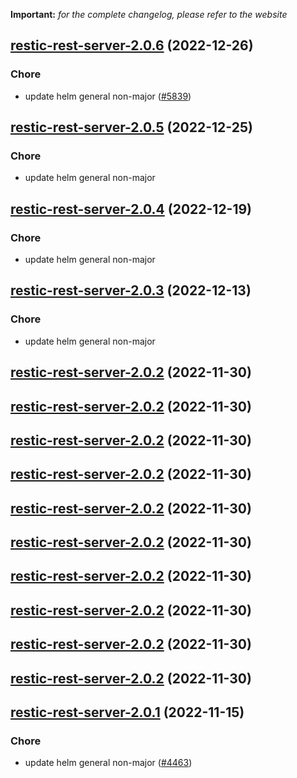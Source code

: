 **Important:**
*for the complete changelog, please refer to the website*




## [restic-rest-server-2.0.6](https://github.com/truecharts/charts/compare/restic-rest-server-2.0.5...restic-rest-server-2.0.6) (2022-12-26)

### Chore

- update helm general non-major ([#5839](https://github.com/truecharts/charts/issues/5839))
  
  


## [restic-rest-server-2.0.5](https://github.com/truecharts/charts/compare/restic-rest-server-2.0.4...restic-rest-server-2.0.5) (2022-12-25)

### Chore

- update helm general non-major
  
  


## [restic-rest-server-2.0.4](https://github.com/truecharts/charts/compare/restic-rest-server-2.0.3...restic-rest-server-2.0.4) (2022-12-19)

### Chore

- update helm general non-major
  
  


## [restic-rest-server-2.0.3](https://github.com/truecharts/charts/compare/restic-rest-server-2.0.2...restic-rest-server-2.0.3) (2022-12-13)

### Chore

- update helm general non-major
  
  


## [restic-rest-server-2.0.2](https://github.com/truecharts/charts/compare/restic-rest-server-2.0.1...restic-rest-server-2.0.2) (2022-11-30)




## [restic-rest-server-2.0.2](https://github.com/truecharts/charts/compare/restic-rest-server-2.0.1...restic-rest-server-2.0.2) (2022-11-30)




## [restic-rest-server-2.0.2](https://github.com/truecharts/charts/compare/restic-rest-server-2.0.1...restic-rest-server-2.0.2) (2022-11-30)




## [restic-rest-server-2.0.2](https://github.com/truecharts/charts/compare/restic-rest-server-2.0.1...restic-rest-server-2.0.2) (2022-11-30)




## [restic-rest-server-2.0.2](https://github.com/truecharts/charts/compare/restic-rest-server-2.0.1...restic-rest-server-2.0.2) (2022-11-30)




## [restic-rest-server-2.0.2](https://github.com/truecharts/charts/compare/restic-rest-server-2.0.1...restic-rest-server-2.0.2) (2022-11-30)




## [restic-rest-server-2.0.2](https://github.com/truecharts/charts/compare/restic-rest-server-2.0.1...restic-rest-server-2.0.2) (2022-11-30)




## [restic-rest-server-2.0.2](https://github.com/truecharts/charts/compare/restic-rest-server-2.0.1...restic-rest-server-2.0.2) (2022-11-30)




## [restic-rest-server-2.0.2](https://github.com/truecharts/charts/compare/restic-rest-server-2.0.1...restic-rest-server-2.0.2) (2022-11-30)




## [restic-rest-server-2.0.2](https://github.com/truecharts/charts/compare/restic-rest-server-2.0.1...restic-rest-server-2.0.2) (2022-11-30)




## [restic-rest-server-2.0.1](https://github.com/truecharts/charts/compare/restic-rest-server-2.0.0...restic-rest-server-2.0.1) (2022-11-15)

### Chore

- update helm general non-major ([#4463](https://github.com/truecharts/charts/issues/4463))
  
  
